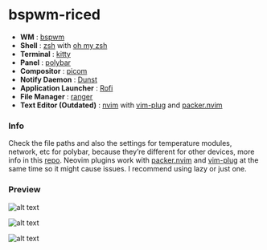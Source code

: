 # bspwm-riced

* **WM**                           : [bspwm](https://github.com/baskerville/bspwm)
* **Shell**                        : [zsh](https://wiki.archlinux.org/index.php/zsh) with [oh my zsh](https://github.com/ohmyzsh/ohmyzsh)
* **Terminal**                     : [kitty](https://github.com/kovidgoyal/kitty)
* **Panel**                        : [polybar](https://github.com/polybar/polybar)
* **Compositor**                   : [picom](https://github.com/chjj/compton)
* **Notify Daemon**                : [Dunst](https://wiki.archlinux.org/index.php/Dunst)
* **Application Launcher**         : [Rofi](https://github.com/davatorium/rofi)
* **File Manager**                 : [ranger](https://github.com/ranger/ranger)
* **Text Editor (Outdated)**       : [nvim](https://github.com/neovim/neovim) with [vim-plug](https://github.com/junegunn/vim-plug) and [packer.nvim](https://github.com/wbthomason/packer.nvim)

### Info
Check the file paths and also the settings for temperature modules, network, etc for polybar, because they’re different for other devices, more info in this [repo](https://github.com/adi1090x/polybar-themes). Neovim plugins work with [packer.nvim](https://github.com/wbthomason/packer.nvim) and [vim-plug](https://github.com/junegunn/vim-plug) at the same time so it might cause issues. I recommend using lazy or just one.

### Preview

![alt text](https://github.com/sgr-fmito/bspwm-riced/blob/main/preview/1.png)

![alt text](https://github.com/sgr-fmito/bspwm-riced/blob/main/preview/2.png)

![alt text](https://github.com/sgr-fmito/bspwm-riced/blob/main/preview/3.png)

